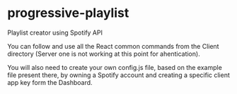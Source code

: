# progressive-playlist
Playlist creator using Spotify API

You can follow and use all the React common commands from the Client directory (Server one is not working at this point for ahentication).

You will also need to create your own config.js file, based on the example file present there, by owning a Spotify account and creating a specific client app key form the Dashboard.
